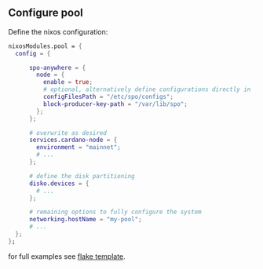 ## Configure pool

Define the nixos configuration:

```nix
nixosModules.pool = {
  config = {

      spo-anywhere = {
        node = {
          enable = true;
          # optional, alternatively define configurations directly in `services.cardano-node`
          configFilesPath = "/etc/spo/configs";
          block-producer-key-path = "/var/lib/spo";
        };
      };

      # overwrite as desired
      services.cardano-node = {
        environment = "mainnet";
        # ...
      };

      # define the disk partitioning
      disko.devices = {
        # ...
      };

      # remaining options to fully configure the system
      networking.hostName = "my-pool";
      # ...
  };
};
```

for full examples see [flake template](../../template/).
